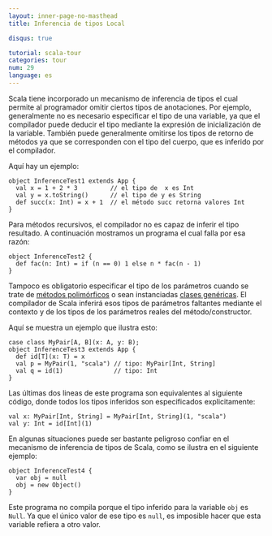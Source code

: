 ```yaml
---
layout: inner-page-no-masthead
title: Inferencia de tipos Local

disqus: true

tutorial: scala-tour
categories: tour
num: 29
language: es
---
```


Scala tiene incorporado un mecanismo de inferencia de tipos el cual permite al programador omitir ciertos tipos de anotaciones. Por ejemplo, generalmente no es necesario especificar el tipo de una variable, ya que el compilador puede deducir el tipo mediante la expresión de inicialización de la variable. También puede generalmente omitirse los tipos de retorno de métodos ya que se corresponden con el tipo del cuerpo, que es inferido por el compilador. 

Aquí hay un ejemplo:

    object InferenceTest1 extends App {
      val x = 1 + 2 * 3         // el tipo de  x es Int
      val y = x.toString()      // el tipo de y es String
      def succ(x: Int) = x + 1  // el método succ retorna valores Int
    }
    
Para métodos recursivos, el compilador no es capaz de inferir el tipo resultado. A continuación mostramos un programa el cual falla por esa razón:

    object InferenceTest2 {
      def fac(n: Int) = if (n == 0) 1 else n * fac(n - 1)
    }

Tampoco es obligatorio especificar el tipo de los parámetros cuando se trate de [métodos polimórficos](polymorphic-methods.html) o sean instanciadas [clases genéricas](generic-classes.html). El compilador de Scala inferirá esos tipos de parámetros faltantes mediante el contexto y de los tipos de los parámetros reales del método/constructor.

Aquí se muestra un ejemplo que ilustra esto:

    case class MyPair[A, B](x: A, y: B);
    object InferenceTest3 extends App {
      def id[T](x: T) = x
      val p = MyPair(1, "scala") // tipo: MyPair[Int, String]
      val q = id(1)              // tipo: Int
    }

Las últimas dos lineas de este programa son equivalentes al siguiente código, donde todos los tipos inferidos son especificados explicitamente:

    val x: MyPair[Int, String] = MyPair[Int, String](1, "scala")
    val y: Int = id[Int](1)

En algunas situaciones puede ser bastante peligroso confiar en el mecanismo de inferencia de tipos de Scala, como se ilustra en el siguiente ejemplo:

    object InferenceTest4 {
      var obj = null
      obj = new Object()
    }

Este programa no compila porque el tipo inferido para la variable `obj` es `Null`. Ya que el único valor de ese tipo es `null`, es imposible hacer que esta variable refiera a otro valor.
